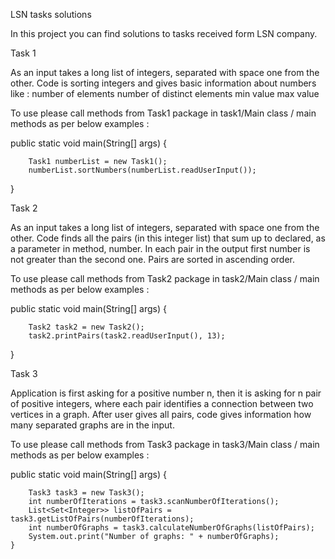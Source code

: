 LSN tasks solutions

In this project you can find solutions to tasks received form LSN company.

Task 1

As an input takes a long list of integers, separated with space one from the other.
Code is sorting integers and gives basic information about numbers like :
number of elements
number of distinct elements
min value
max value

To use please call methods from Task1 package in task1/Main class / main methods as per below examples :

public static void main(String[] args) {

        Task1 numberList = new Task1();
        numberList.sortNumbers(numberList.readUserInput());

}

Task 2

As an input takes a long list of integers, separated with space one from the other.
Code finds all the pairs (in this integer list) that sum up to declared, as a parameter in method, number.
In each pair in the output first number is not greater than the second one.
Pairs are sorted in ascending order.

To use please call methods from Task2 package in task2/Main class / main methods as per below examples :

public static void main(String[] args) {

        Task2 task2 = new Task2();
        task2.printPairs(task2.readUserInput(), 13);
}

Task 3

Application is first asking for a positive number n, then it is asking for n pair of positive integers,
where each pair identifies a connection between two vertices in a graph.
After user gives all pairs, code gives information how many separated graphs are in the input.

To use please call methods from Task3 package in task3/Main class / main methods as per below examples :

public static void main(String[] args) {

        Task3 task3 = new Task3();
        int numberOfIterations = task3.scanNumberOfIterations();
        List<Set<Integer>> listOfPairs = task3.getListOfPairs(numberOfIterations);
        int numberOfGraphs = task3.calculateNumberOfGraphs(listOfPairs);
        System.out.print("Number of graphs: " + numberOfGraphs);
    }
